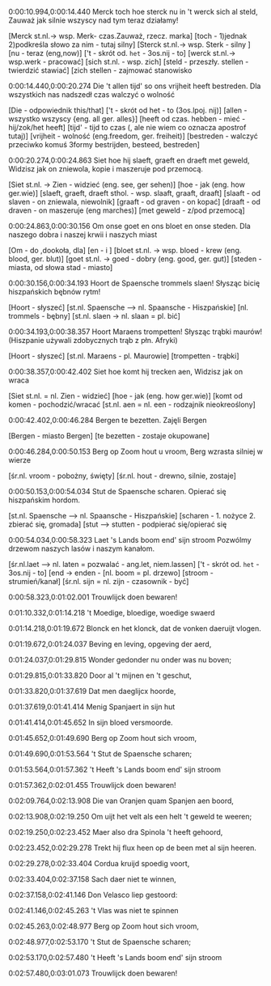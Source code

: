 0:00:10.994,0:00:14.440
Merck toch hoe sterck nu in 't werck sich al steld,
Zauważ jak silnie wszyscy nad tym teraz działamy!

[Merck st.nl.-> wsp. Merk- czas.Zauważ, rzecz. marka]
[toch - 1)jednak 2)podkreśla słowo za nim - tutaj silny]
[Sterck st.nl.-> wsp. Sterk - silny ]
[nu - teraz (eng,now)]
['t - skrót od. `het` - 3os.nij - to]
[werck st.nl.-> wsp.werk - pracować]
[sich st.nl. - wsp. zich]
[steld - przeszły. stellen - twierdzić stawiać]
[zich stellen - zajmować stanowisko

0:00:14.440,0:00:20.274
Die 't allen tijd' so ons vrijheit heeft bestreden.
Dla wszystkich nas nadszedł czas walczyć o wolność

[Die - odpowiednik this/that]
['t - skrót od het - to (3os.lpoj. nij)]
[allen - wszystko wszyscy {eng. all ger. alles}]
[heeft od czas. hebben - mieć - hij/zok/het heeft]
[tijd' - tijd to czas (, ale nie wiem co oznacza apostrof tutaj)]
[vrijheit - wolność (eng.freedom, ger. freiheit)]
[bestreden - walczyć przeciwko komuś
3formy bestrijden, besteed, bestreden]

0:00:20.274,0:00:24.863
Siet hoe hij slaeft, graeft en draeft met geweld,
Widzisz jak on  zniewola, kopie i maszeruje pod przemocą.

[Siet st.nl. -> Zien - widzieć  (eng. see, ger sehen)]
[hoe - jak (eng. how ger.wie)]
[slaeft, graeft, draeft sthol. - wsp. slaaft, graaft, draaft]
[slaaft - od slaven - on zniewala, niewolnik]
[graaft - od graven - on kopać]
[draaft - od draven  - on  maszeruje (eng marches)]
[met geweld - z/pod przemocą]

0:00:24.863,0:00:30.156
Om onse goet en ons bloet en onse steden.
Dla naszego dobra i naszej krwii i naszych miast

[Om - do ,dookoła, dla]
[en - i ]
[bloet st.nl. -> wsp. bloed - krew (eng. blood, ger.  blut)]
[goet st.nl. -> goed - dobry (eng. good, ger. gut)]
[steden - miasta, od słowa stad - miasto]

0:00:30.156,0:00:34.193
Hoort de Spaensche trommels slaen!
Słysząc bicię hiszpańskich bębnów rytm!

[Hoort - słyszeć]
[st.nl. Spaensche --> nl. Spaansche - Hiszpańskie]
[nl. trommels - bębny]
[st.nl. slaen -> nl. slaan = pl. bić]

0:00:34.193,0:00:38.357
Hoort Maraens trompetten!
Słysząc trąbki maurów!
(Hiszpanie używali zdobycznych trąb z płn. Afryki)

[Hoort - słyszeć]
[st.nl. Maraens - pl. Maurowie]
[trompetten - trąbki]

0:00:38.357,0:00:42.402
Siet hoe komt hij trecken aen,
Widzisz jak on wraca 

[Siet st.nl. = nl. Zien - widzieć]
[hoe - jak (eng. how ger.wie)]
[komt od komen - pochodzić/wracać
[st.nl. aen = nl. een - rodzajnik nieokreoślony]

0:00:42.402,0:00:46.284
Bergen te bezetten.
Zajęli Bergen

[Bergen - miasto Bergen]
[te bezetten - zostaje okupowane]

0:00:46.284,0:00:50.153
Berg op Zoom hout u vroom,
Berg wzrasta silniej w wierze

[śr.nl. vroom - pobożny, święty]
[śr.nl. hout - drewno, silnie, zostaje]

0:00:50.153,0:00:54.034
Stut de Spaensche scharen.
Opierać się hiszpańskim hordom.

[st.nl. Spaensche --> nl. Spaansche - Hiszpańskie]
[scharen - 1. nożyce 2. zbierać się, gromada]
[stut --> stutten - podpierać się/opierać się

0:00:54.034,0:00:58.323
Laet 's Lands boom end' sijn stroom
Pozwólmy drzewom naszych lasów i naszym kanałom.

[śr.nl.laet --> nl. laten = pozwalać - ang.let, niem.lassen]
['t - skrót od. `het` - 3os.nij - to]
[end -> enden - 
[nl. boom = pl. drzewo]
[stroom - strumień/kanał]
[śr.nl. sijn = nl. zijn - czasownik - być]

0:00:58.323,0:01:02.001
Trouwlijck doen bewaren!

0:01:10.332,0:01:14.218
't Moedige, bloedige, woedige swaerd

0:01:14.218,0:01:19.672
Blonck en het klonck, dat de vonken daeruijt vlogen.

0:01:19.672,0:01:24.037
Beving en leving, opgeving der aerd,

0:01:24.037,0:01:29.815
Wonder gedonder nu onder was nu boven;

0:01:29.815,0:01:33.820
Door al 't mijnen en 't geschut,

0:01:33.820,0:01:37.619
Dat men daeglijcx hoorde,

0:01:37.619,0:01:41.414
Menig Spanjaert in sijn hut

0:01:41.414,0:01:45.652
In sijn bloed versmoorde.

0:01:45.652,0:01:49.690
Berg op Zoom hout sich vroom,

0:01:49.690,0:01:53.564
't Stut de Spaensche scharen;

0:01:53.564,0:01:57.362
't Heeft 's Lands boom end' sijn stroom

0:01:57.362,0:02:01.455
Trouwlijck doen bewaren!

0:02:09.764,0:02:13.908
Die van Oranjen quam Spanjen aen boord,

0:02:13.908,0:02:19.250
Om uijt het velt als een helt 't geweld te weeren;

0:02:19.250,0:02:23.452
Maer also dra Spinola 't heeft gehoord,

0:02:23.452,0:02:29.278
Trekt hij flux heen op de been met al sijn heeren.

0:02:29.278,0:02:33.404
Cordua kruijd spoedig voort,

0:02:33.404,0:02:37.158
Sach daer niet te winnen,

0:02:37.158,0:02:41.146
Don Velasco liep gestoord:

0:02:41.146,0:02:45.263
't Vlas was niet te spinnen

0:02:45.263,0:02:48.977
Berg op Zoom hout sich vroom,

0:02:48.977,0:02:53.170
't Stut de Spaensche scharen;

0:02:53.170,0:02:57.480
't Heeft 's Lands boom end' sijn stroom

0:02:57.480,0:03:01.073
Trouwlijck doen bewaren!

